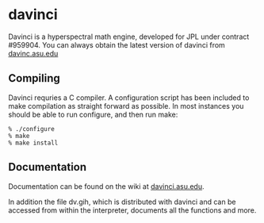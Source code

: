 davinci
=======
Davinci is a hyperspectral math engine, developed for JPL under
contract #959904.  You can always obtain the latest version of davinci from
[davinc.asu.edu](davinci.asu.edu)

## Compiling
Davinci requries a C compiler.  A configuration script has been
included to make compilation as straight forward as possible.  In
most instances you should be able to run configure, and then run make:

	% ./configure
	% make
	% make install


## Documentation
Documentation can be found on the wiki at [davinci.asu.edu](davinci.asu.edu).

In addition the file dv.gih, which is distributed with davinci and can be
accessed from within the interpreter, documents all the functions and more.

